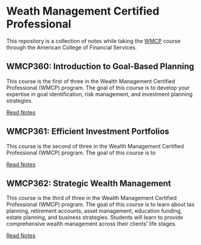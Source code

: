 # Weath Management Certified Professional

This repository is a collection of notes while taking the [WMCP](https://www.theamericancollege.edu/learn/professional-designations-certifications/wmcp-wealth-management-certified-professional) course through the American College of Financial Services.

## WMCP360: Introduction to Goal-Based Planning

This course is the first of three in the Wealth Management Certified Professional (WMCP) program. The goal of this course is to develop your expertise in goal identification, risk management, and investment planning strategies.

[Read Notes](wmcp-360/README.md)

## WMCP361: Efficient Investment Portfolios

This course is the second of three in the Wealth Management Certified Professional (WMCP) program. The goal of this course is to 

[Read Notes](wmcp-361/README.md)

## WMCP362: Strategic Wealth Management

This course is the third of three in the Wealth Management Certified Professional (WMCP) program. The goal of this course is to learn about tax planning, retirement accounts, asset management, education funding, estate planning, and business strategies. Students will learn to provide comprehensive wealth management across their clients' life stages.

[Read Notes](wmcp-362/README.md)